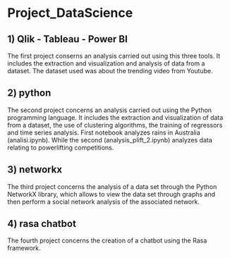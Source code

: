 # Project_DataScience
## 1) Qlik - Tableau - Power BI
The  first project conserns an analysis carried out using this three tools. It includes the extraction and visualization and analysis of data from a dataset. The dataset used was about the trending video from Youtube.

## 2) python
The second project concerns an analysis carried out using the Python programming language. It includes the extraction and visualization of data from a dataset, the use of clustering algorithms, the training of regressors and time series analysis. First notebook analyzes rains in Australia (analisi.ipynb). While the second (analysis_plift_2.ipynb) analyzes data relating to powerlifting competitions. 

## 3) networkx
The third project concerns the analysis of a data set through the Python NetworkX library, which allows to view the data set through graphs and then perform a social network analysis of the associated network.

## 4) rasa chatbot
The fourth project concerns the creation of a chatbot using the Rasa framework.
